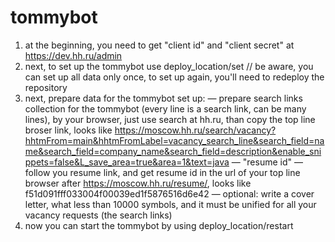 # tommybot
1. at the beginning, you need to get "client id" and "client secret" at https://dev.hh.ru/admin
2. next, to set up the tommybot use deploy_location/set // be aware, you can set up all data only once, to set up again, you'll need to redeploy the repository
3. next, prepare data for the tommybot set up:
  — prepare search links collection for the tommybot (every line is a search link, can be many lines), by your browser, just use search at hh.ru, than copy the top line broser link, looks like https://moscow.hh.ru/search/vacancy?hhtmFrom=main&hhtmFromLabel=vacancy_search_line&search_field=name&search_field=company_name&search_field=description&enable_snippets=false&L_save_area=true&area=1&text=java
  — "resume id" — follow you resume link, and get resume id in the url of your top line browser after https://moscow.hh.ru/resume/, looks like f51d091fff033004f00039ed1f5876516d6e42
  — optional: write a cover letter, what less than 10000 symbols, and it must be unified for all your vacancy requests (the search links)
4. now you can start the tommybot by using deploy_location/restart
